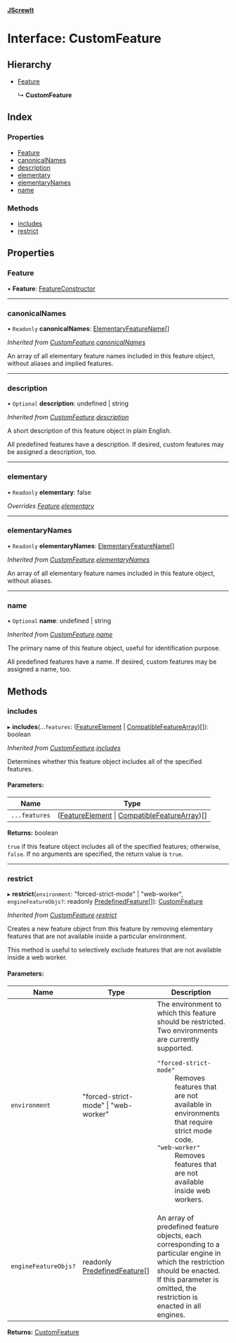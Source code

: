 **[JScrewIt](../README.md)**

# Interface: CustomFeature

## Hierarchy

* [Feature](_jscrewit_.customfeature.md#feature)

  ↳ **CustomFeature**

## Index

### Properties

* [Feature](_jscrewit_.customfeature.md#feature)
* [canonicalNames](_jscrewit_.customfeature.md#canonicalnames)
* [description](_jscrewit_.customfeature.md#description)
* [elementary](_jscrewit_.customfeature.md#elementary)
* [elementaryNames](_jscrewit_.customfeature.md#elementarynames)
* [name](_jscrewit_.customfeature.md#name)

### Methods

* [includes](_jscrewit_.customfeature.md#includes)
* [restrict](_jscrewit_.customfeature.md#restrict)

## Properties

### Feature

•  **Feature**: [FeatureConstructor](_jscrewit_.featureconstructor.md)

___

### canonicalNames

• `Readonly` **canonicalNames**: [ElementaryFeatureName](../modules/_jscrewit_.md#elementaryfeaturename)[]

*Inherited from [CustomFeature](_jscrewit_.customfeature.md).[canonicalNames](_jscrewit_.customfeature.md#canonicalnames)*

An array of all elementary feature names included in this feature object, without aliases
and implied features.

___

### description

• `Optional` **description**: undefined \| string

*Inherited from [CustomFeature](_jscrewit_.customfeature.md).[description](_jscrewit_.customfeature.md#description)*

A short description of this feature object in plain English.

All predefined features have a description.
If desired, custom features may be assigned a description, too.

___

### elementary

• `Readonly` **elementary**: false

*Overrides [Feature](_jscrewit_.feature.md).[elementary](_jscrewit_.feature.md#elementary)*

___

### elementaryNames

• `Readonly` **elementaryNames**: [ElementaryFeatureName](../modules/_jscrewit_.md#elementaryfeaturename)[]

*Inherited from [CustomFeature](_jscrewit_.customfeature.md).[elementaryNames](_jscrewit_.customfeature.md#elementarynames)*

An array of all elementary feature names included in this feature object, without
aliases.

___

### name

• `Optional` **name**: undefined \| string

*Inherited from [CustomFeature](_jscrewit_.customfeature.md).[name](_jscrewit_.customfeature.md#name)*

The primary name of this feature object, useful for identification purpose.

All predefined features have a name.
If desired, custom features may be assigned a name, too.

## Methods

### includes

▸ **includes**(...`features`: ([FeatureElement](../modules/_jscrewit_.md#featureelement) \| [CompatibleFeatureArray](../modules/_jscrewit_.md#compatiblefeaturearray))[]): boolean

*Inherited from [CustomFeature](_jscrewit_.customfeature.md).[includes](_jscrewit_.customfeature.md#includes)*

Determines whether this feature object includes all of the specified features.

#### Parameters:

Name | Type |
------ | ------ |
`...features` | ([FeatureElement](../modules/_jscrewit_.md#featureelement) \| [CompatibleFeatureArray](../modules/_jscrewit_.md#compatiblefeaturearray))[] |

**Returns:** boolean

`true` if this feature object includes all of the specified features; otherwise, `false`.
If no arguments are specified, the return value is `true`.

___

### restrict

▸ **restrict**(`environment`: \"forced-strict-mode\" \| \"web-worker\", `engineFeatureObjs?`: readonly [PredefinedFeature](_jscrewit_.predefinedfeature.md)[]): [CustomFeature](_jscrewit_.customfeature.md)

*Inherited from [CustomFeature](_jscrewit_.customfeature.md).[restrict](_jscrewit_.customfeature.md#restrict)*

Creates a new feature object from this feature by removing elementary features that are
not available inside a particular environment.

This method is useful to selectively exclude features that are not available inside a web
worker.

#### Parameters:

Name | Type | Description |
------ | ------ | ------ |
`environment` | \"forced-strict-mode\" \| \"web-worker\" |   The environment to which this feature should be restricted. Two environments are currently supported.  <dl>  <dt><code>"forced-strict-mode"</code></dt> <dd> Removes features that are not available in environments that require strict mode code. </dd>  <dt><code>"web-worker"</code></dt> <dd>Removes features that are not available inside web workers.</dd>  </dl>  |
`engineFeatureObjs?` | readonly [PredefinedFeature](_jscrewit_.predefinedfeature.md)[] |   An array of predefined feature objects, each corresponding to a particular engine in which the restriction should be enacted. If this parameter is omitted, the restriction is enacted in all engines.  |

**Returns:** [CustomFeature](_jscrewit_.customfeature.md)
